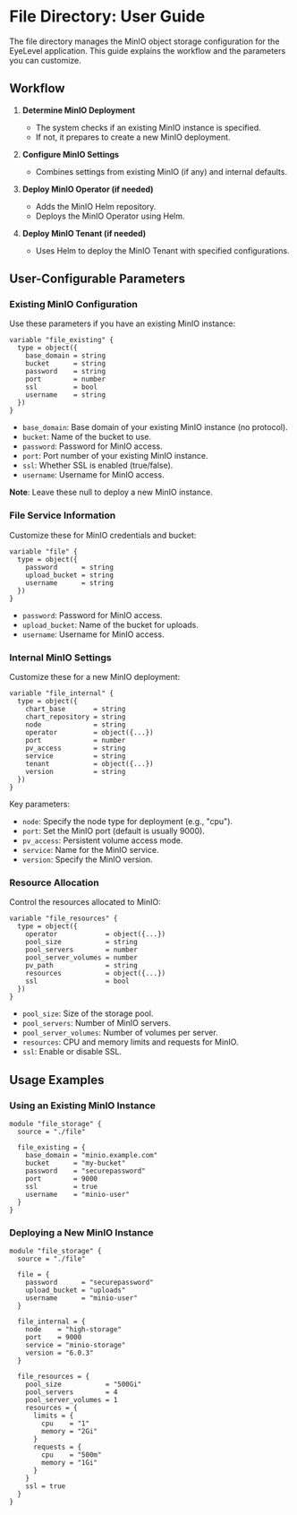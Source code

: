 # File Directory: User Guide

The file directory manages the MinIO object storage configuration for the EyeLevel application. This guide explains the workflow and the parameters you can customize.

## Workflow

1. **Determine MinIO Deployment**
   - The system checks if an existing MinIO instance is specified.
   - If not, it prepares to create a new MinIO deployment.

2. **Configure MinIO Settings**
   - Combines settings from existing MinIO (if any) and internal defaults.

3. **Deploy MinIO Operator (if needed)**
   - Adds the MinIO Helm repository.
   - Deploys the MinIO Operator using Helm.

4. **Deploy MinIO Tenant (if needed)**
   - Uses Helm to deploy the MinIO Tenant with specified configurations.

## User-Configurable Parameters

### Existing MinIO Configuration
Use these parameters if you have an existing MinIO instance:

```hcl
variable "file_existing" {
  type = object({
    base_domain = string
    bucket      = string
    password    = string
    port        = number
    ssl         = bool
    username    = string
  })
}
```

- `base_domain`: Base domain of your existing MinIO instance (no protocol).
- `bucket`: Name of the bucket to use.
- `password`: Password for MinIO access.
- `port`: Port number of your existing MinIO instance.
- `ssl`: Whether SSL is enabled (true/false).
- `username`: Username for MinIO access.

**Note**: Leave these null to deploy a new MinIO instance.

### File Service Information
Customize these for MinIO credentials and bucket:

```hcl
variable "file" {
  type = object({
    password      = string
    upload_bucket = string
    username      = string
  })
}
```

- `password`: Password for MinIO access.
- `upload_bucket`: Name of the bucket for uploads.
- `username`: Username for MinIO access.

### Internal MinIO Settings
Customize these for a new MinIO deployment:

```hcl
variable "file_internal" {
  type = object({
    chart_base       = string
    chart_repository = string
    node             = string
    operator         = object({...})
    port             = number
    pv_access        = string
    service          = string
    tenant           = object({...})
    version          = string
  })
}
```

Key parameters:
- `node`: Specify the node type for deployment (e.g., "cpu").
- `port`: Set the MinIO port (default is usually 9000).
- `pv_access`: Persistent volume access mode.
- `service`: Name for the MinIO service.
- `version`: Specify the MinIO version.

### Resource Allocation
Control the resources allocated to MinIO:

```hcl
variable "file_resources" {
  type = object({
    operator            = object({...})
    pool_size           = string
    pool_servers        = number
    pool_server_volumes = number
    pv_path             = string
    resources           = object({...})
    ssl                 = bool
  })
}
```

- `pool_size`: Size of the storage pool.
- `pool_servers`: Number of MinIO servers.
- `pool_server_volumes`: Number of volumes per server.
- `resources`: CPU and memory limits and requests for MinIO.
- `ssl`: Enable or disable SSL.

## Usage Examples

### Using an Existing MinIO Instance

```hcl
module "file_storage" {
  source = "./file"
  
  file_existing = {
    base_domain = "minio.example.com"
    bucket      = "my-bucket"
    password    = "securepassword"
    port        = 9000
    ssl         = true
    username    = "minio-user"
  }
}
```

### Deploying a New MinIO Instance

```hcl
module "file_storage" {
  source = "./file"
  
  file = {
    password      = "securepassword"
    upload_bucket = "uploads"
    username      = "minio-user"
  }
  
  file_internal = {
    node    = "high-storage"
    port    = 9000
    service = "minio-storage"
    version = "6.0.3"
  }
  
  file_resources = {
    pool_size           = "500Gi"
    pool_servers        = 4
    pool_server_volumes = 1
    resources = {
      limits = {
        cpu    = "1"
        memory = "2Gi"
      }
      requests = {
        cpu    = "500m"
        memory = "1Gi"
      }
    }
    ssl = true
  }
}
```